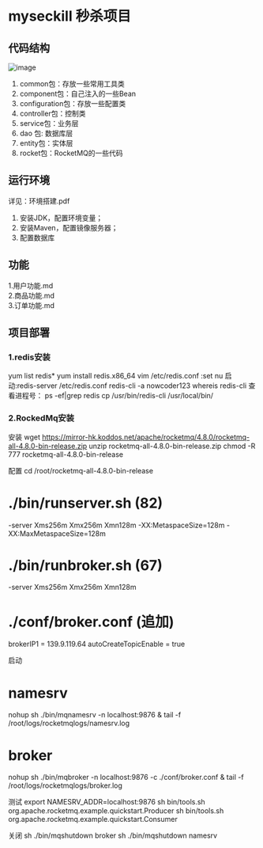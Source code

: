# myseckill 秒杀项目
## 代码结构
![image](https://user-images.githubusercontent.com/52461848/167248100-36d89c60-0da9-4ff2-bc5c-40dbde376ec2.png)    
1.  common包：存放一些常用工具类
2.  component包：自己注入的一些Bean    
3.  configuration包：存放一些配置类
4.  controller包：控制类  
5.  service包：业务层 
6.  dao 包: 数据库层  
7.  entity包：实体层
8.  rocket包：RocketMQ的一些代码   
## 运行环境
详见：环境搭建.pdf
1.  安装JDK，配置环境变量；    
2.  安装Maven，配置镜像服务器；
3.  配置数据库
## 功能
1.用户功能.md    
2.商品功能.md    
3.订单功能.md
## 项目部署
### 1.redis安装
yum list redis* 
yum install redis.x86_64 
vim /etc/redis.conf 
:set nu 
启动:redis-server /etc/redis.conf 
redis-cli -a nowcoder123 
whereis redis-cli 
查看进程号： ps -ef|grep redis 
cp /usr/bin/redis-cli /usr/local/bin/
### 2.RockedMq安装
安装
wget https://mirror-hk.koddos.net/apache/rocketmq/4.8.0/rocketmq-all-4.8.0-bin-release.zip
unzip rocketmq-all-4.8.0-bin-release.zip
chmod -R 777 rocketmq-all-4.8.0-bin-release

 配置
cd /root/rocketmq-all-4.8.0-bin-release
# ./bin/runserver.sh (82)
-server Xms256m Xmx256m Xmn128m -XX:MetaspaceSize=128m -XX:MaxMetaspaceSize=128m
# ./bin/runbroker.sh (67)
-server Xms256m Xmx256m Xmn128m
# ./conf/broker.conf (追加)
brokerIP1 = 139.9.119.64
autoCreateTopicEnable = true

启动
# namesrv
nohup sh ./bin/mqnamesrv -n localhost:9876 &
tail -f /root/logs/rocketmqlogs/namesrv.log
# broker
nohup sh ./bin/mqbroker -n localhost:9876 -c ./conf/broker.conf &
tail -f /root/logs/rocketmqlogs/broker.log

测试
export NAMESRV_ADDR=localhost:9876
sh bin/tools.sh org.apache.rocketmq.example.quickstart.Producer
sh bin/tools.sh org.apache.rocketmq.example.quickstart.Consumer

关闭
sh ./bin/mqshutdown broker
sh ./bin/mqshutdown namesrv
